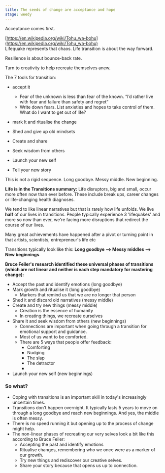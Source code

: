 ```yaml
---
title: The seeds of change are acceptance and hope
stage: weedy
---
```

Acceptance comes first.

[https://en.wikipedia.org/wiki/Tohu_wa-bohu](https://en.wikipedia.org/wiki/Tohu_wa-bohu)  
Lifequake represents that chaos. Life transition is about the way forward.

Resilience is about bounce-back rate.

Turn to creativity to help recreate themselves anew.

The 7 tools for transition:

- accept it
    - Fear of the unknown is less than fear of the known. “I’d rather live with fear and failure than safety and regret”
    - Write down fears. List anxieties and hopes to take control of them. What do I want to get out of life?
    
- mark It and ritualise the change
- Shed and give up old mindsets
- Create and share
- Seek wisdom from others
- Launch your new self
- Tell your new story

This is not a rigid sequence. Long goodbye. Messy middle. New beginning.

**Life is in the Transitions summary:**
Life disruptors, big and small, occur more often now than ever before. These include break ups, career changes or life-changing health diagnoses. 

We tend to like linear narratives but that is rarely how life unfolds. 
We live **half** of our lives in transitions.
People typically experience 3 'lifequakes' and more so now than ever, we're facing more disruptions that redirect the course of our lives. 

Many great achievements have happened after a pivot or turning point in that artists, scientists, entrepreneur's life etc

Transitions typically look like this: 
**Long goodbye —> Messy middles —> New beginnings**

**Bruce Feiler's research identified these universal phases of transitions (which are not linear and neither is each step mandatory for mastering change):**
- Accept the past and identify emotions (long goodbye)
- Mark growth and ritualise it (long goodbye)
	- Markers that remind us that we are no longer that person
- Shed it and discard old narratives (messy middle)
- Create and try new things (messy middle)
	- Creation is the essence of humanity
	- In creating things, we recreate ourselves
- Share it and seek wisdom from others (new beginnings)
	- Connections are important when going through a transition for emotional support and guidance.
	- Most of us want to be comforted.
	- There are 5 ways that people offer feedback:
		- Comforting
		- Nudging
		- The slap
		- The detractor
		- 
- Launch your new self (new beginnings)

### So what?
- Coping with transitions is an important skill in today's increasingly uncertain times.
- Transitions don't happen overnight. It typically lasts 5 years to move on through a long goodbye and reach new beginnings. And yes, the middle is often messy. 
- There is no speed running it but opening up to the process of change might help.
- The non-linear phases of recreating our very selves look a bit like this according to Bruce Feiler:
	- Accepting the past and identify emotions
	- Ritualise changes, remembering who we once were as a marker of our growth.
	- Try new things and rediscover our creative selves.
	- Share your story because that opens us up to connection.

